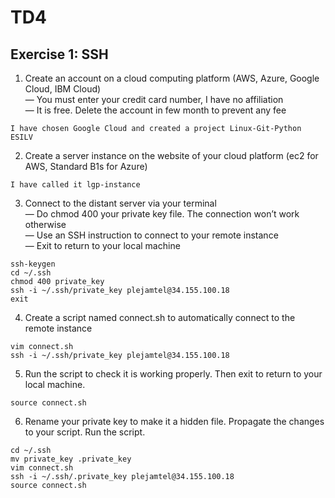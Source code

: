 # TD4
## Exercise 1: SSH
1. Create an account on a cloud computing platform (AWS, Azure, Google Cloud, IBM Cloud)<br>
— You must enter your credit card number, I have no affiliation<br>
— It is free. Delete the account in few month to prevent any fee
```
I have chosen Google Cloud and created a project Linux-Git-Python ESILV
```
2. Create a server instance on the website of your cloud platform (ec2 for AWS, Standard B1s for Azure)
```
I have called it lgp-instance
```
3. Connect to the distant server via your terminal<br>
— Do chmod 400 your private key file. The connection won’t work otherwise<br>
— Use an SSH instruction to connect to your remote instance<br>
— Exit to return to your local machine
```
ssh-keygen
cd ~/.ssh
chmod 400 private_key
ssh -i ~/.ssh/private_key plejamtel@34.155.100.18
exit
```
4. Create a script named connect.sh to automatically connect to the remote instance
```
vim connect.sh
ssh -i ~/.ssh/private_key plejamtel@34.155.100.18
```
5. Run the script to check it is working properly. Then exit to return to your local machine.
```
source connect.sh
```
6. Rename your private key to make it a hidden file. Propagate the changes to your script. Run the script.
```
cd ~/.ssh
mv private_key .private_key
vim connect.sh
ssh -i ~/.ssh/.private_key plejamtel@34.155.100.18
source connect.sh
```

